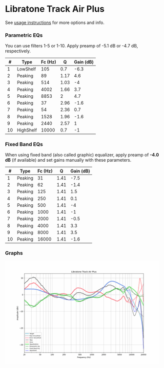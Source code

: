 # Libratone Track Air Plus
See [usage instructions](https://github.com/jaakkopasanen/AutoEq#usage) for more options and info.

### Parametric EQs
You can use filters 1-5 or 1-10. Apply preamp of -5.1 dB or -4.7 dB, respectively.

|   # | Type      |   Fc (Hz) |    Q |   Gain (dB) |
|-----|-----------|-----------|------|-------------|
|   1 | LowShelf  |       105 | 0.7  |        -6.3 |
|   2 | Peaking   |        89 | 1.17 |         4.6 |
|   3 | Peaking   |       514 | 1.03 |        -4   |
|   4 | Peaking   |      4002 | 1.66 |         3.7 |
|   5 | Peaking   |      8853 | 2    |         4.7 |
|   6 | Peaking   |        37 | 2.96 |        -1.6 |
|   7 | Peaking   |        54 | 2.36 |         0.7 |
|   8 | Peaking   |      1528 | 1.96 |        -1.6 |
|   9 | Peaking   |      2440 | 2.57 |         1   |
|  10 | HighShelf |     10000 | 0.7  |        -1   |

### Fixed Band EQs
When using fixed band (also called graphic) equalizer, apply preamp of **-4.0 dB** (if available) and set gains manually with these parameters.

|   # | Type    |   Fc (Hz) |    Q |   Gain (dB) |
|-----|---------|-----------|------|-------------|
|   1 | Peaking |        31 | 1.41 |        -7.5 |
|   2 | Peaking |        62 | 1.41 |        -1.4 |
|   3 | Peaking |       125 | 1.41 |         1.5 |
|   4 | Peaking |       250 | 1.41 |         0.1 |
|   5 | Peaking |       500 | 1.41 |        -4   |
|   6 | Peaking |      1000 | 1.41 |        -1   |
|   7 | Peaking |      2000 | 1.41 |        -0.5 |
|   8 | Peaking |      4000 | 1.41 |         3.3 |
|   9 | Peaking |      8000 | 1.41 |         3.5 |
|  10 | Peaking |     16000 | 1.41 |        -1.6 |

### Graphs
![](./Libratone%20Track%20Air%20Plus.png)
